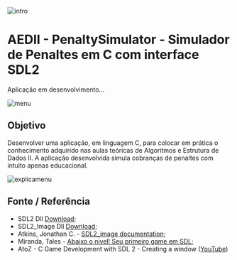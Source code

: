 ![intro](https://user-images.githubusercontent.com/29512626/84350714-37eada80-ab90-11ea-9557-0005745c8fab.png)

# AEDII - PenaltySimulator - Simulador de Penaltes em C com interface SDL2
Aplicação em desenvolvimento...

![menu](https://user-images.githubusercontent.com/29512626/84351781-67024b80-ab92-11ea-9a48-cae8fe07cde0.png)

## Objetivo
Desenvolver uma aplicação, em linguagem C, para colocar em prática o conhecimento adquirido nas aulas teóricas de Algoritmos e Estrutura de Dados II. A aplicação desenvolvida simula cobranças de penaltes com intuito apenas educacional.

![explicamenu](https://user-images.githubusercontent.com/29512626/84532991-a7aab380-acbd-11ea-93ab-c2513791c4d1.jpg)

## Fonte / Referência
* SDL2 Dll [Download](https://www.libsdl.org/download-2.0.php);
* SDL2_Image Dll [Download](https://www.libsdl.org/projects/SDL_image/);
* Atkins, Jonathan C. - [SDL2_image documentation](https://www.libsdl.org/projects/SDL_image/docs/SDL_image.html);
* Miranda, Tales - [Abaixo o nivel! Seu primeiro game em SDL;](https://abaixonivel.wordpress.com/tutoriais/sdl2/seu-primeiro-game-em-sdl-p1/)
* AtoZ - C Game Development with SDL 2 - Creating a window ([YouTube](https://www.youtube.com/watch?v=23rD7xdd9ZE&list=PL0A4HYJyi7d_qL97vyuNqlJzKXtXEoNZK&index=7))
